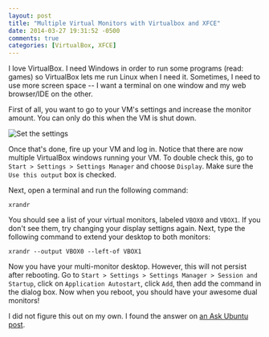 ```yaml
---
layout: post
title: "Multiple Virtual Monitors with Virtualbox and XFCE"
date: 2014-03-27 19:31:52 -0500
comments: true
categories: [VirtualBox, XFCE]
---
```


I love VirtualBox. I need Windows in order to run some programs (read: games) so VirtualBox lets me run Linux when I need it. Sometimes, I need to use more screen space -- I want a terminal on one window and my web browser/IDE on the other.

First of all, you want to go to your VM's settings and increase the monitor amount. You can only do this when the VM is shut down.

![Set the settings](http://i.imgur.com/Zf7U04J.png)

Once that's done, fire up your VM and log in. Notice that there are now multiple VirtualBox windows running your VM. To double check this, go to `Start > Settings > Settings Manager` and choose `Display`. Make sure the `Use this output` box is checked.

Next, open a terminal and run the following command:

`xrandr`

You should see a list of your virtual monitors, labeled `VBOX0` and `VBOX1`. If you don't see them, try changing your display settigns again. Next, type the following command to extend your desktop to both monitors:

`xrandr --output VBOX0 --left-of VBOX1`

Now you have your multi-monitor desktop. However, this will not persist after rebooting. Go to `Start > Settings > Settings Manager > Session and Startup`, click on `Application Autostart`, click `Add`, then add the command in the dialog box. Now when you reboot, you should have your awesome dual monitors!

I did not figure this out on my own. I found the answer on [an Ask Ubuntu post](http://askubuntu.com/questions/62681/how-do-i-setup-dual-monitors-in-xfce).
